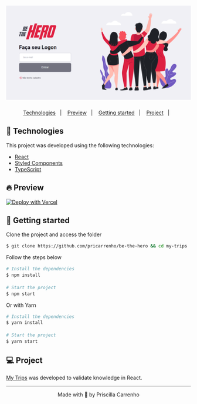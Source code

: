 <h1 align="center">
    <img alt="Be The Hero" title="Be The Hero" src=".github/assets/beTheHero.png" />
</h1>

<p align="center">
  <a href="#-technologies">Technologies</a>&nbsp;&nbsp;&nbsp;|&nbsp;&nbsp;&nbsp;
  <a href="#-preview">Preview</a>&nbsp;&nbsp;&nbsp;|&nbsp;&nbsp;&nbsp;
  <a href="#-Getting-started">Getting started</a>&nbsp;&nbsp;&nbsp;|&nbsp;&nbsp;&nbsp;
  <a href="#-project">Project</a>&nbsp;&nbsp;&nbsp;|&nbsp;&nbsp;&nbsp;
</p>

## 🧪 Technologies

This project was developed using the following technologies:

- [React](https://reactjs.org/)
- [Styled Components](https://styled-components.com/)
- [TypeScript](https://www.typescriptlang.org/)

## 🔥 Preview

[![Deploy with Vercel](https://vercel.com/button)](https://be-the-hero.pricarrenho.com.br/)

## 🚀 Getting started

Clone the project and access the folder

```bash
$ git clone https://github.com/pricarrenho/be-the-hero && cd my-trips
```

Follow the steps below

```bash
# Install the dependencies
$ npm install

# Start the project
$ npm start

```

Or with Yarn

```bash
# Install the dependencies
$ yarn install

# Start the project
$ yarn start

```

## 💻 Project

[My Trips](https://be-the-hero.pricarrenho.com.br/) was developed to validate knowledge in React.

---

<p align="center">Made with 💜 by Priscilla Carrenho</p>
